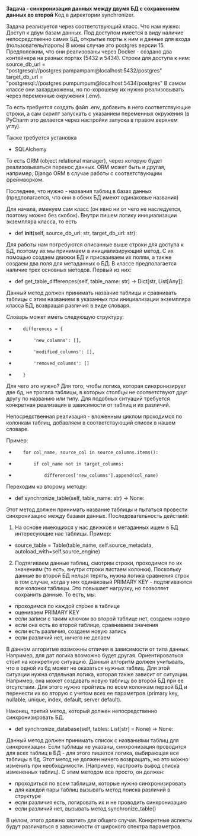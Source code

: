 **Задача - синхронизация данных между двумя БД с сохранением данных во второй**
Код в директории synchronizer.

Задача реализуется через соответствующий класс.
Что нам нужно:
Доступ к двум базам данных. Под доступом имеется в виду наличие непосредственно самих БД,
открытые порты к ним и данные для входа (пользователь/пароль) 
В моем случае это postgres версии 15. 
Предположим, что они реализованы через Docker - создано два контейнера на разных портах (5432 и 5434).
Строки для доступа к ним: 
source_db_url = "postgresql://postgres:pampampam@localhost:5432/postgres"
target_db_url = "postgresql://postgres:pumpumpum@localhost:5434/postgres"
В самом классе они захардкожены, но по-хорошему их нужно реализовывать через переменные окружения (.env).

То есть требуется создать файл .env, добавить в него соответствующие строки, а сам скрипт запускать с указанием 
переменных окружения (в PyCharm это делается через настройки запуска в правом верхнем углу).

Также требуется установка 

* SQLAlchemy

То есть ORM (object relational manager), через которую будет реализовываться перенос данных. 
ORM может быть и другая, например, Django ORM в случае работы с соответствующим фреймворком. 

Последнее, что нужно - названия таблиц в базах данных (предполагается, что они в обеих БД имеют одинаковые названия)


Для начала, именуем сам класс (он явно ни от чего не наследуется, поэтому можно без скобок).
Внутри пишем логику инициализации экземпляра класса, то есть

* def __init__(self, source_db_url: str, target_db_url: str):

Для работы нам потребуются описанные выше строки для доступа к БД, поэтому их мы принимаем в инициализирующий метод.
С их помощью создаем движки БД и присваиваем их полям, а также создаем два поля для метаданных о БД. 
В классе предполагается наличие трех основных методов. Первый из них: 

* def get_table_differences(self, table_name: str) -> Dict[str, List[Any]]:

Данный метод должен принимать название таблицы и сравнивать таблицы с этим названием
в указанных при инициализации экземпляра класса БД, возвращая различия в виде словаря.

Словарь может иметь следующую структуру: 

*        differences = {
*            'new_columns': [],
*            'modified_columns': [],
*            'removed_columns': []
*        }

Для чего это нужно? 
Для того, чтобы логика, которая синхронизирует две бд, не трогала таблицы, в которых столбцы
не соответствуют друг другу по названию или типу. Для подобных ситуаций требуется конкретная реализация
в зависимости от таблиц и их различий. 

Непосредственная реализация - вложенным циклом проходимся по колонкам таблиц, добавляем в соответствующий список в 
нашем словаре. 

Пример:

*        for col_name, source_col in source_columns.items():
*            if col_name not in target_columns:
*                differences['new_columns'].append(col_name)

Переходим ко второму методу: 

* def synchronize_table(self, table_name: str) -> None:

Этот метод должен принимать название таблицы и пытаться провести синхронизацию между базами данных. 
Последовательность действий: 

1. На основе имеющихся у нас движков и метаданных ищем в БД интересующие нас таблицы.
Пример: 

* source_table = Table(table_name, self.source_metadata, autoload_with=self.source_engine)

2. Подтягиваем данные таблиц, смотрим строки, проходимся по их значениям (то есть, внутри строки листаем колонки).
Поскольку данные во второй БД нельзя терять, нужна логика сравнения строк в том случае,
когда у них одинаковый PRIMARY KEY - подтягиваются все колонки таблицы. Это повышает нагрузку,
но позволяет сохранить данные. То есть, мы:
- проходимся по каждой строке в таблице
- оцениваем PRIMARY KEY 
- если записи с таким ключом во второй таблице нет, создаем новую
- если она есть во второй таблице, сравниваем значения
- если есть различия, создаем новую запись
- если различий нет, ничего не делаем

В данном алгоритме возможны отличия в зависимости от типа данных. Например, для дат логика возможно будет другая.
Ориентироваться стоит на конкретную ситуацию. Данный алгоритм должен учитывать, что в одной из бд может не оказаться
нужных таблиц. Для этой ситуации нужна отдельная логика, которая также зависит от ситуации. Например, она может
создавать новую таблицу во второй БД при ее отсутствии. Для этого нужно пройтись по всем колонкам первой БД и перенести
их во вторую с учетом всех ее параметров (primary key, nullable, unique, index, default, server default).

Наконец, третий метод, который должен непосредственно синхронизировать БД. 

*  def synchronize_database(self, tables: List[str] = None) -> None:

Данный метод должен принимать список с названиями таблиц для синхронизации.
Если таблицы не указаны, синхронизация проводится для всех таблиц в БД - для этого пишется логика,
выбирающая все таблицы в бд. 
Этот метод не должен ничего возвращать, но это можно изменить при необходимости.
(Например, настроить вывод списка измененных таблиц). С этим методом все просто, он должен:
- проходиться по всем таблицам, которые нужно синхронизировать
- для каждой пары таблиц вызывать метод поиска различий в структуре
- если различия есть, логировать их и не проводить синхронизацию
- если различий нет, вызывать метод synchronize_table()

В целом, этого должно хватить для общего случая.
Конкретные аспекты будут различаться в зависимости от широкого спектра параметров.
